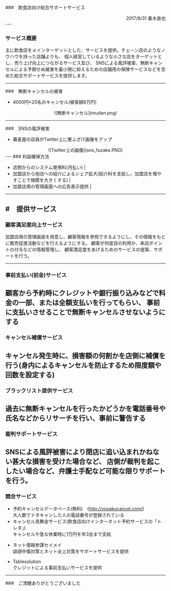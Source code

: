 ###　飲食店向け総合サポートサービス
  
  
<div style="text-align: right;">
2017/8/31 春木直也
</div>
<!--
まずこのテーマをとりあげようと思ったきっかけから話を始めさせていただきます。
以前、EPARKさんのくら寿司予約システムの案件に携わっていました。
くら寿司さん以外にも、さまざまな飲食店の予約などが簡単に行えます。
とても使いやすく、お客様のことを第一に考えたシステムだなと思いました。
けれども、お店側の立場にたったサービスというのはあまり聞かないなというところから、
少し調べてみようとおもったことがきっかけで今回この飲食店向け総合サポートサービスという題目
を選ぼうとおもいました。
-->
---

### サービス概要
  
主に飲食店をメインターゲットとした、サービスを提供。チェーン店のようなノウハウを持った店舗よりも、
個人経営しているような小さな店をターゲットとし、売り上げ向上につながるサービス及び、
SNSによる風評被害、無断キャンセルによる予期せぬ被害を最小限に抑えるための店舗用の保険サービスなどを含めた総合サポートサービスを提供します。
<!--
仮に予約サービスのみであれば多数あり対抗できないかもしれませんが、
店側の立場を優先させた様々なサービスがひとまとめにしたものを提供できれば、まだまだ入り込む余地があると思われます
ちなみに今回は飲食店に特化して話を進めさせていただきますが、接客業務が発生するどんな店舗でも導入可能なシステムだと思います。
-->

---
###　無断キャンセルの被害
 
 
- 4000円×20名のキャンセル(被害額8万円) 
<div align="center"> 
![無断キャンセル](mudan.png)
</div>
<!--
WEBからみつけた記事をはらせていただいています。
団体客の無断キャンセルにより、今回は合計8万円の損害をうけたそうです。
キャンセル料を払うのが嫌なので、ついこのような方法をとってしまう人が存在するようですが、
このようなことが起これば、小さな飲食店では死活問題です。用意した食材も無駄になってしまいますが、その時間の人件費、他の予約を入れられなどで、
実際はそれ以上の損失となってしまい、ほとんどの場合泣き寝入りするしかないような状況です
-->

---
###　SNSの風評被害
 
- 蕎麦屋の店員がTwitter上に悪ふざけ画像をアップ 
<div align="center">
![Twitter上の画像](sns_fuzake.PNG)
</div>
<!-- 
こちらもSNSでだれでもどこでも発信できてしまうため、こういった悪ふざけが日本中へ発信されてしまいます。
店の評判はガタ落ち、閉店となってしまうケースもあるようです。
実際にこの写真のケースでは、この事件をきっかけに蕎麦屋は倒産、裁判を起こしたが、破産時の負債の10分の1程度しか返ってこなかった
ということらしいです。
http://www.asagei.com/excerpt/36818
-->
---
### 利益確保方法
    
- 店側からのシステム使用料(月払い) | 
- 加盟店から他店への紹介によるシェア拡大(紹介料を支給し、加盟店を増やすことで規模を大きくする) |
- 加盟店用の管理画面への広告表示提供 |
  
---
#　提供サービス
---
### 顧客満足度向上サービス
加盟店用の管理画面を用意し、顧客情報を参照できるようにし、その情報をもとに販売促進活動などを行えるようにする。
顧客が何度目の利用か、来店ポイントの付与などの情報管理し、
顧客満足度をあげるためのサービスの提案、サポートを行う。
<!-- 誕生日月用のサービスなど -->
---
### 事前支払い(前金)サービス
顧客から予約時にクレジットや銀行振り込みなどで料金の一部、または全額支払いを行ってもらい、
事前に支払いさせることで無断キャンセルさせないようにする
---
### キャンセル補償サービス
キャンセル発生時に、損害額の何割かを店側に補償を行う(身内によるキャンセルを防止するため限度額や回数を設定する)
---
### ブラックリスト提供サービス
過去に無断キャンセルを行ったかどうかを電話番号や氏名などからリサーチを行い、事前に警告する
---
### 裁判サポートサービス
SNSによる風評被害により閉店に追い込まれかねない甚大な損害を受けた場合など、
店側が裁判を起こしたい場合など、弁護士手配など可能な限りサポートを行う。
---
### 競合サービス
- 予約キャンセルデータベース(無料)　(http://yoyakucancel.com/)   
大人数でドタキャンした人の電話番号が登録されている  
- キャンセル見舞金サービス(飲食店向けインターネット予約サービスの「トレタ」)  
キャンセルや急な休業時に1万円を年3会まで支給  
<!-- https://corp.toreta.in/news/2017-02-09/ -->
- ネット情報参謀セイメイ  
誹謗中傷対策とネット炎上対策をサポートサービスを提供  
<!-- https://fuhyo-sos.com/reason-reputational-measures-necessary/ -->
- Tablesolution  
クレジットによる事前支払いサービスを提供    
<!-- https://www.tablesolution.com/ -->
<!-- 調べてみると結構競合が存在することにびっくりしましたが、今まで私が発表させていただいたすべてを網羅したものというのは調査した感じでは見当たりませんでした -->
---

###　ご清聴ありがとうございました
